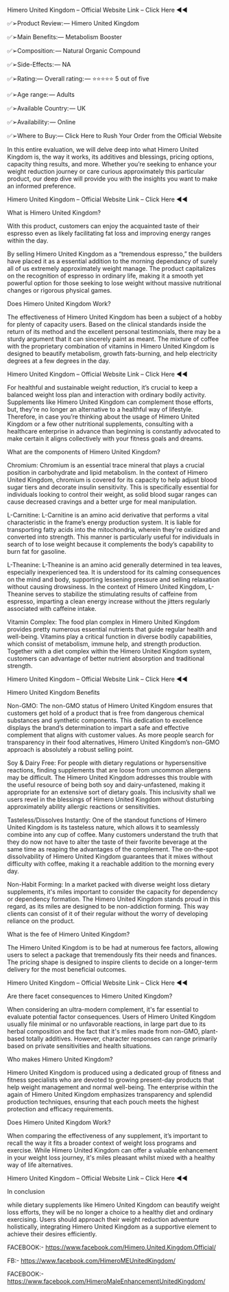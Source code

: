 Himero United Kingdom – Official Website Link – Click Here ◀◀


✅➢Product Review: — Himero United Kingdom

✅➢Main Benefits:—  Metabolism Booster

✅➢Composition: — Natural Organic Compound

✅➢Side-Effects: — NA

✅➢Rating:— Overall rating: — ⭐⭐⭐⭐⭐ 5 out of five

✅➢Age range: — Adults

✅➢Available Country: — UK

✅➢Availability: — Online

✅➢Where to Buy:— Click Here to Rush Your Order from the Official Website


In this entire evaluation, we will delve deep into what Himero United Kingdom is, the way it works, its additives and blessings, pricing options, capacity thing results, and more. Whether you’re seeking to enhance your weight reduction journey or care curious approximately this particular product, our deep dive will provide you with the insights you want to make an informed preference.


Himero United Kingdom – Official Website Link – Click Here ◀◀


What is Himero United Kingdom?

With this product, customers can enjoy the acquainted taste of their espresso even as likely facilitating fat loss and improving energy ranges within the day.

By selling Himero United Kingdom as a “tremendous espresso,” the builders have placed it as a essential addition to the morning dependancy of surely all of us extremely approximately weight manage. The product capitalizes on the recognition of espresso in ordinary life, making it a smooth yet powerful option for those seeking to lose weight without massive nutritional changes or rigorous physical games.

Does Himero United Kingdom Work?

The effectiveness of Himero United Kingdom has been a subject of a hobby for plenty of capacity users. Based on the clinical standards inside the return of its method and the excellent personal testimonials, there may be a sturdy argument that it can sincerely paint as meant. The mixture of coffee with the proprietary combination of vitamins in Himero United Kingdom is designed to beautify metabolism, growth fats-burning, and help electricity degrees at a few degrees in the day.


Himero United Kingdom – Official Website Link – Click Here ◀◀


For healthful and sustainable weight reduction, it’s crucial to keep a balanced weight loss plan and interaction with ordinary bodily activity. Supplements like Himero United Kingdom can complement those efforts, but, they're no longer an alternative to a healthful way of lifestyle. Therefore, in case you’re thinking about the usage of Himero United Kingdom or a few other nutritional supplements, consulting with a healthcare enterprise in advance than beginning is constantly advocated to make certain it aligns collectively with your fitness goals and dreams.

What are the components of Himero United Kingdom?

Chromium: Chromium is an essential trace mineral that plays a crucial position in carbohydrate and lipid metabolism. In the context of Himero United Kingdom, chromium is covered for its capacity to help adjust blood sugar tiers and decorate insulin sensitivity. This is specifically essential for individuals looking to control their weight, as solid blood sugar ranges can cause decreased cravings and a better urge for meal manipulation.

L-Carnitine: L-Carnitine is an amino acid derivative that performs a vital characteristic in the frame’s energy production system. It is liable for transporting fatty acids into the mitochondria, wherein they're oxidized and converted into strength. This manner is particularly useful for individuals in search of to lose weight because it complements the body’s capability to burn fat for gasoline.

L-Theanine: L-Theanine is an amino acid generally determined in tea leaves, especially inexperienced tea. It is understood for its calming consequences on the mind and body, supporting lessening pressure and selling relaxation without causing drowsiness. In the context of Himero United Kingdom, L-Theanine serves to stabilize the stimulating results of caffeine from espresso, imparting a clean energy increase without the jitters regularly associated with caffeine intake.

Vitamin Complex: The food plan complex in Himero United Kingdom provides pretty numerous essential nutrients that guide regular health and well-being. Vitamins play a critical function in diverse bodily capabilities, which consist of metabolism, immune help, and strength production. Together with a diet complex within the Himero United Kingdom system, customers can advantage of better nutrient absorption and traditional strength.


Himero United Kingdom – Official Website Link – Click Here ◀◀


Himero United Kingdom Benefits

Non-GMO: The non-GMO status of Himero United Kingdom ensures that customers get hold of a product that is free from dangerous chemical substances and synthetic components. This dedication to excellence displays the brand’s determination to impart a safe and effective complement that aligns with customer values. As more people search for transparency in their food alternatives, Himero United Kingdom’s non-GMO approach is absolutely a robust selling point.

Soy & Dairy Free: For people with dietary regulations or hypersensitive reactions, finding supplements that are loose from uncommon allergens may be difficult. The Himero United Kingdom addresses this trouble with the useful resource of being both soy and dairy-unfastened, making it appropriate for an extensive sort of dietary goals. This inclusivity shall we users revel in the blessings of Himero United Kingdom without disturbing approximately ability allergic reactions or sensitivities.

Tasteless/Dissolves Instantly: One of the standout functions of Himero United Kingdom is its tasteless nature, which allows it to seamlessly combine into any cup of coffee. Many customers understand the truth that they do now not have to alter the taste of their favorite beverage at the same time as reaping the advantages of the complement. The on-the-spot dissolvability of Himero United Kingdom guarantees that it mixes without difficulty with coffee, making it a reachable addition to the morning every day.

Non-Habit Forming: In a market packed with diverse weight loss dietary supplements, it's miles important to consider the capacity for dependency or dependency formation. The Himero United Kingdom stands proud in this regard, as its miles are designed to be non-addiction forming. This way clients can consist of it of their regular without the worry of developing reliance on the product.

What is the fee of Himero United Kingdom?

The Himero United Kingdom is to be had at numerous fee factors, allowing users to select a package that tremendously fits their needs and finances. The pricing shape is designed to inspire clients to decide on a longer-term delivery for the most beneficial outcomes. 


Himero United Kingdom – Official Website Link – Click Here ◀◀


Are there facet consequences to Himero United Kingdom?

When considering an ultra-modern complement, it's far essential to evaluate potential factor consequences. Users of Himero United Kingdom usually file minimal or no unfavorable reactions, in large part due to its herbal composition and the fact that it's miles made from non-GMO, plant-based totally additives. However, character responses can range primarily based on private sensitivities and health situations.

Who makes Himero United Kingdom?

Himero United Kingdom is produced using a dedicated group of fitness and fitness specialists who are devoted to growing present-day products that help weight management and normal well-being. The enterprise within the again of Himero United Kingdom emphasizes transparency and splendid production techniques, ensuring that each pouch meets the highest protection and efficacy requirements.

Does Himero United Kingdom Work?

When comparing the effectiveness of any supplement, it’s important to recall the way it fits a broader context of weight loss programs and exercise. While Himero United Kingdom can offer a valuable enhancement in your weight loss journey, it's miles pleasant whilst mixed with a healthy way of life alternatives.


Himero United Kingdom – Official Website Link – Click Here ◀◀


In conclusion

while dietary supplements like Himero United Kingdom can beautify weight loss efforts, they will be no longer a choice to a healthy diet and ordinary exercising. Users should approach their weight reduction adventure holistically, integrating Himero United Kingdom as a supportive element to achieve their desires efficiently.


FACEBOOK:- https://www.facebook.com/Himero.United.Kingdom.Official/

FB:- https://www.facebook.com/HimeroMEUnitedKingdom/

FACEBOOK:- https://www.facebook.com/HimeroMaleEnhancementUnitedKingdom/
